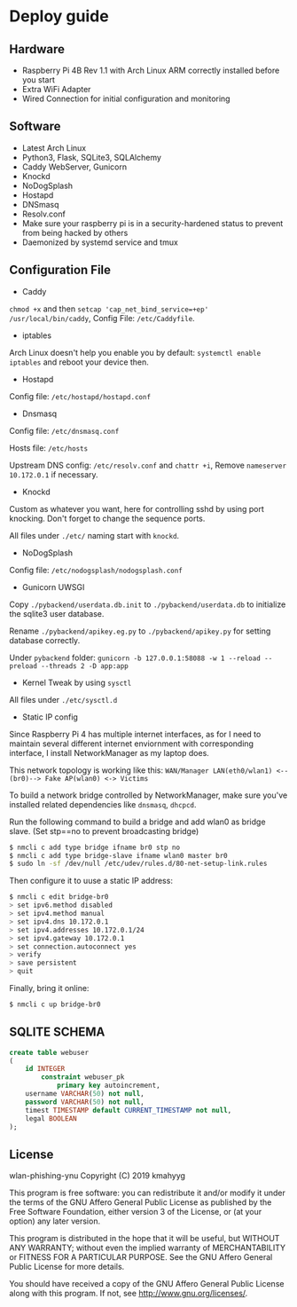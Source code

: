 # Deploy guide

## Hardware

- Raspberry Pi 4B Rev 1.1 with Arch Linux ARM correctly installed before you start
- Extra WiFi Adapter
- Wired Connection for initial configuration and monitoring

## Software

- Latest Arch Linux
- Python3, Flask, SQLite3, SQLAlchemy
- Caddy WebServer, Gunicorn
- Knockd
- NoDogSplash
- Hostapd
- DNSmasq
- Resolv.conf
- Make sure your raspberry pi is in a security-hardened status to prevent from being hacked by others
- Daemonized by systemd service and tmux

## Configuration File

- Caddy

`chmod +x` and then `setcap 'cap_net_bind_service=+ep' /usr/local/bin/caddy`, Config File: `/etc/Caddyfile`.

- iptables

Arch Linux doesn't help you enable you by default: `systemctl enable iptables` and reboot your device then.

- Hostapd

Config file: `/etc/hostapd/hostapd.conf`

- Dnsmasq

Config file: `/etc/dnsmasq.conf`

Hosts file: `/etc/hosts`

Upstream DNS config: `/etc/resolv.conf` and `chattr +i`, Remove `nameserver 10.172.0.1` if necessary.

- Knockd

Custom as whatever you want, here for controlling sshd by using port knocking.
Don't forget to change the sequence ports.

All files under `./etc/` naming start with `knockd`.

- NoDogSplash

Config file: `/etc/nodogsplash/nodogsplash.conf`

- Gunicorn UWSGI

Copy `./pybackend/userdata.db.init` to `./pybackend/userdata.db` to initialize the sqlite3 user database.

Rename `./pybackend/apikey.eg.py` to `./pybackend/apikey.py` for setting database correctly.

Under `pybackend` folder: `gunicorn -b 127.0.0.1:58088 -w 1 --reload --preload --threads 2 -D app:app`

- Kernel Tweak by using `sysctl`

All files under `./etc/sysctl.d`

- Static IP config

Since Raspberry Pi 4 has multiple internet interfaces, as for I need to maintain several different internet enviornment with corresponding interface, I install NetworkManager as my laptop does.

This network topology is working like this: `WAN/Manager LAN(eth0/wlan1) <--(br0)--> Fake AP(wlan0) <-> Victims`

To build a network bridge controlled by NetworkManager, make sure you've installed related dependencies like `dnsmasq`, `dhcpcd`.

Run the following command to build a bridge and add wlan0 as bridge slave. (Set stp==no to prevent broadcasting bridge)

```bash
$ nmcli c add type bridge ifname br0 stp no 
$ nmcli c add type bridge-slave ifname wlan0 master br0
$ sudo ln -sf /dev/null /etc/udev/rules.d/80-net-setup-link.rules
```

Then configure it to uuse a static IP address:

```bash
$ nmcli c edit bridge-br0
> set ipv6.method disabled
> set ipv4.method manual
> set ipv4.dns 10.172.0.1
> set ipv4.addresses 10.172.0.1/24
> set ipv4.gateway 10.172.0.1
> set connection.autoconnect yes
> verify
> save persistent
> quit 
```

Finally, bring it online:

```bash
$ nmcli c up bridge-br0
```
 

## SQLITE SCHEMA

```sql
create table webuser
(
	id INTEGER
		constraint webuser_pk
			primary key autoincrement,
	username VARCHAR(50) not null,
	password VARCHAR(50) not null,
	timest TIMESTAMP default CURRENT_TIMESTAMP not null,
	legal BOOLEAN
);
```

## License

 wlan-phishing-ynu
 Copyright (C) 2019  kmahyyg
 
 This program is free software: you can redistribute it and/or modify
 it under the terms of the GNU Affero General Public License as published by
 the Free Software Foundation, either version 3 of the License, or
 (at your option) any later version.
 
 This program is distributed in the hope that it will be useful,
 but WITHOUT ANY WARRANTY; without even the implied warranty of
 MERCHANTABILITY or FITNESS FOR A PARTICULAR PURPOSE.  See the
 GNU Affero General Public License for more details.
 
 You should have received a copy of the GNU Affero General Public License
 along with this program.  If not, see <http://www.gnu.org/licenses/>.

